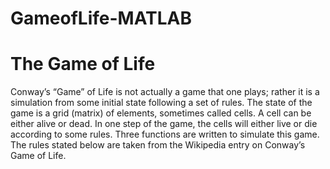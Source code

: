 # GameofLife-MATLAB

# The Game of Life
Conway’s “Game” of Life is not actually a game that one plays; rather it is a simulation from some initial state following a set of rules. The state of the game is a grid (matrix) of elements, sometimes called cells. A cell can be either alive or dead. In one step of the game, the cells will either live or die according to some rules. Three functions are written to simulate this game. The rules stated below are taken from the Wikipedia entry on Conway’s Game of Life.
